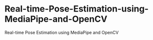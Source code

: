 # Real-time-Pose-Estimation-using-MediaPipe-and-OpenCV
Real-time Pose Estimation using MediaPipe and OpenCV
